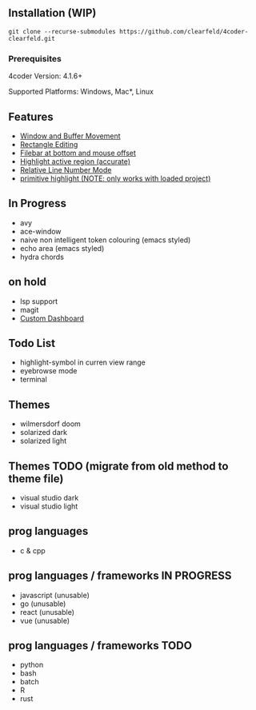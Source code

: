 ## Installation (WIP)

```
git clone --recurse-submodules https://github.com/clearfeld/4coder-clearfeld.git
```

### Prerequisites
4coder Version: 4.1.6+

Supported Platforms: Windows, Mac*, Linux

## Features
* [Window and Buffer Movement](https://github.com/clearfeld/4coder-clearfeld/blob/master/clearfeld/custom_commands/windmove.cpp)
* [Rectangle Editing](https://github.com/clearfeld/4coder-clearfeld/blob/master/clearfeld/custom_commands/rect_operations.cpp)
* [Filebar at bottom and mouse offset](https://github.com/clearfeld/4coder-clearfeld/blob/master/clearfeld/custom_commands/mouse_left_click_bottom_bar_offset.cpp)
* [Highlight active region (accurate)](https://github.com/clearfeld/4coder-clearfeld/blob/master/packages/highlight_region/highlight_region.cpp)
* [Relative Line Number Mode](https://github.com/clearfeld/4coder-clearfeld/commit/1f7648f33c4db675c5d424adcdd7fac798d9e766)
* [primitive highlight (NOTE: only works with loaded project)](#)

## In Progress
* avy
* ace-window
* naive non intelligent token colouring (emacs styled)
* echo area (emacs styled)
* hydra chords

## on hold
* lsp support
* magit
* [Custom Dashboard](https://github.com/clearfeld/4coder-package-dashboard)

## Todo List
* highlight-symbol in curren view range
* eyebrowse mode
* terminal

## Themes
* wilmersdorf doom
* solarized dark
* solarized light

## Themes TODO (migrate from old method to theme file)
* visual studio dark
* visual studio light

## prog languages
* c & cpp

## prog languages / frameworks IN PROGRESS
* javascript (unusable)
* go (unusable)
* react (unusable)
* vue (unusable)

## prog languages / frameworks TODO
* python
* bash
* batch
* R
* rust
